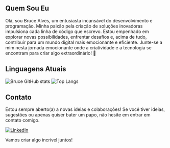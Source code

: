 ## Quem Sou Eu

Olá, sou Bruce Alves, um entusiasta incansável do desenvolvimento e programação. Minha paixão pela criação de soluções inovadoras impulsiona cada linha de código que escrevo. Estou empenhado em explorar novas possibilidades, enfrentar desafios e, acima de tudo, contribuir para um mundo digital mais emocionante e eficiente. Junte-se a mim nesta jornada emocionante onde a criatividade e a tecnologia se encontram para criar algo extraordinário! 🤩

## Linguagens Atuais

![Bruce GitHub stats](https://github-readme-stats.vercel.app/api?username=brucespan&show_icons=true&theme=dark)
![Top Langs](https://github-readme-stats.vercel.app/api/top-langs/?username=brucespan&hide_progress=false)


## Contato

Estou sempre aberto(a) a novas ideias e colaborações! Se você tiver ideias, sugestões ou apenas quiser bater um papo, não hesite em entrar em contato comigo.

[![LinkedIn](https://img.shields.io/badge/LinkedIn-0077B5?style=for-the-badge&logo=linkedin&logoColor=white)](https://www.linkedin.com/in/bruce-alves-96b2722a4/)
 

Vamos criar algo incrível juntos!





